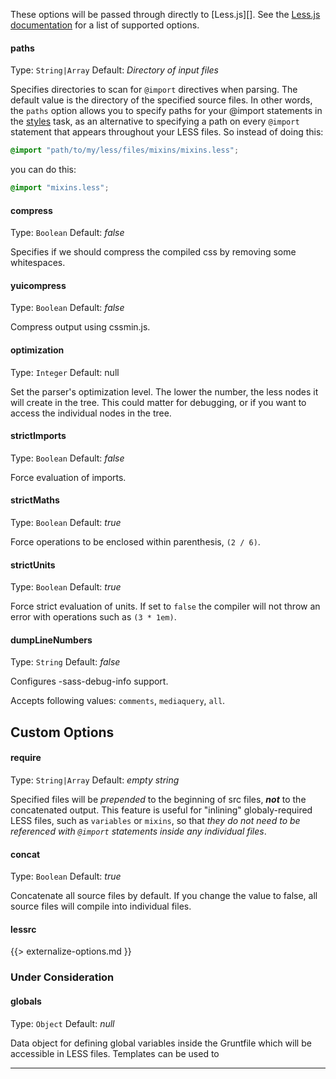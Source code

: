 
These options will be passed through directly to [Less.js][]. See the [Less.js documentation](http://github.com/cloudhead/less.js) for a list of supported options.

#### paths
Type: `String|Array`
Default: _Directory of input files_

Specifies directories to scan for `@import` directives when parsing. The default value is the directory of the specified source files. In other words, the `paths` option allows you to specify paths for your @import statements in the [styles](http://github.com/assemble/styles) task, as an alternative to specifying a path on every `@import` statement that appears throughout your LESS files. So instead of doing this:

``` css
@import "path/to/my/less/files/mixins/mixins.less";
```
you can do this:

``` css
@import "mixins.less";
```
#### compress
Type: `Boolean`
Default: _false_

Specifies if we should compress the compiled css by removing some whitespaces.

#### yuicompress
Type: `Boolean`
Default: _false_

Compress output using cssmin.js.

#### optimization
Type: `Integer`
Default: null

Set the parser's optimization level. The lower the number, the less nodes it will create in the tree. This could matter for debugging, or if you want to access the individual nodes in the tree.

#### strictImports
Type: `Boolean`
Default: _false_

Force evaluation of imports.

#### strictMaths
Type: `Boolean`
Default: _true_

Force operations to be enclosed within parenthesis, `(2 / 6)`.

#### strictUnits
Type: `Boolean`
Default: _true_

Force strict evaluation of units. If set to `false` the compiler will not throw an error with operations such as `(3 * 1em)`. 

#### dumpLineNumbers
Type: `String`
Default: _false_

Configures -sass-debug-info support.

Accepts following values: `comments`, `mediaquery`, `all`.



## Custom Options

#### require
Type: `String|Array`
Default: _empty string_

Specified files will be _prepended_ to the beginning of src files, **_not_** to the concatenated output. This feature is useful for "inlining" globaly-required LESS files, such as `variables` or `mixins`, so that _they do not need to be referenced with `@import` statements inside any individual files_.

#### concat
Type: `Boolean`
Default: _true_

Concatenate all source files by default. If you change the value to false, all source files will compile into individual files.

#### lessrc
{{> externalize-options.md }}



### Under Consideration

#### globals
Type: `Object`
Default: _null_

Data object for defining global variables inside the Gruntfile which will be accessible in LESS files. Templates can be used to 

---
